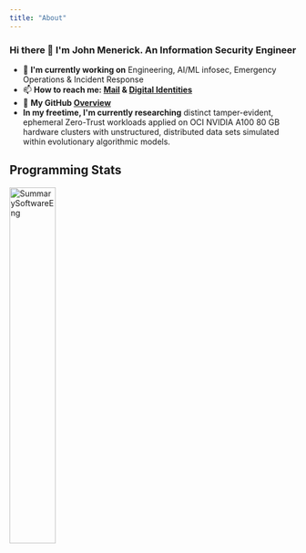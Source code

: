 ```yaml
---
title: "About"
---
```

### Hi there 👋 I'm John Menerick. An Information Security Engineer

- 🌱 **I'm currently working on** Engineering, AI/ML infosec, Emergency Operations & Incident Response
- 📫 **How to reach me: [Mail](mailto:john.menerick+SE@owasp.org) & [Digital Identities](https://keyoxide.org/sephiroth@haxx.ninja)**
- 🐯 **My GitHub [Overview](https://github.com/w8mej)**
- **In my freetime, I'm currently researching** distinct tamper-evident, ephemeral Zero-Trust workloads applied on OCI NVIDIA A100 80 GB hardware clusters with unstructured, distributed data sets simulated within evolutionary algorithmic models.
  
## Programming Stats

<a href="https://profile.codersrank.io/user/w8mej">
<img align="center" width="40%" alt="SummarySoftwareEng" src="https://cr-ss-service.azurewebsites.net/api/ScreenShot?widget=summary&username=W8MEJ">

